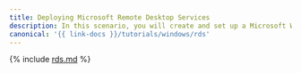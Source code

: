 ```yaml
---
title: Deploying Microsoft Remote Desktop Services
description: In this scenario, you will create and set up a Microsoft Windows Server Datacenter infrastructure with pre-installed Remote Desktop Services in {{ yandex-cloud }}.
canonical: '{{ link-docs }}/tutorials/windows/rds'
---
```


{% include [rds.md](../../_tutorials/windows/rds.md) %}